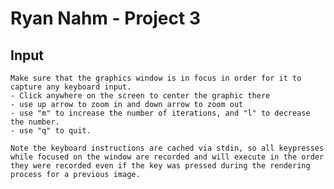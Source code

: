 # Ryan Nahm - Project 3

## Input
    Make sure that the graphics window is in focus in order for it to capture any keyboard input. 
    - Click anywhere on the screen to center the graphic there
    - use up arrow to zoom in and down arrow to zoom out
    - use "m" to increase the number of iterations, and "l" to decrease the number. 
    - use "q" to quit.

    Note the keyboard instructions are cached via stdin, so all keypresses while focused on the window are recorded and will execute in the order they were recorded even if the key was pressed during the rendering process for a previous image. 